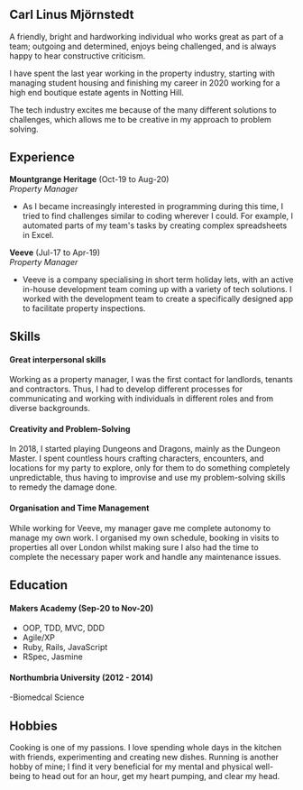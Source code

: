 ## Carl Linus Mjörnstedt

A friendly, bright and hardworking individual who works great as part of a team; outgoing and determined,
enjoys being challenged, and is always happy to hear constructive criticism.

I have spent the last year working in the property industry,
starting with managing student housing and finishing my career in 2020
working for a high end boutique estate agents in Notting Hill.

The tech industry excites me because of the many different solutions to challenges,
 which allows me to be creative in my approach to problem solving.

## Experience

**Mountgrange Heritage** (Oct-19 to Aug-20)  
_Property Manager_

- As I became increasingly interested in programming during this time,
I tried to find challenges similar to coding wherever I could. For example,
I automated parts of my team's tasks by creating complex spreadsheets in Excel.

**Veeve** (Jul-17 to Apr-19)  
_Property Manager_

- Veeve is a company specialising in short term holiday lets,
with an active in-house development team coming up with a variety of tech solutions.
I worked with the development team to create a specifically designed app to facilitate property inspections.

## Skills

#### Great interpersonal skills

Working as a property manager, I was the first contact for landlords, tenants and contractors.
Thus, I had to develop different processes for communicating and working
with individuals in different roles and from diverse backgrounds.

#### Creativity and Problem-Solving

In 2018, I started playing Dungeons and Dragons, mainly as the Dungeon Master.
I spent countless hours crafting characters, encounters,
and locations for my party to explore, only for them to do something completely unpredictable,
thus having to improvise and use my problem-solving skills to remedy the damage done.

#### Organisation and Time Management

While working for Veeve, my manager gave me complete autonomy to manage my own work.
I organised my own schedule, booking in visits to properties all over London whilst making
sure I also had the time to complete the necessary paper work and handle any maintenance issues.


## Education

#### Makers Academy (Sep-20 to Nov-20)

- OOP, TDD, MVC, DDD
- Agile/XP
- Ruby, Rails, JavaScript
- RSpec, Jasmine

#### Northumbria University (2012 - 2014)

-Biomedcal Science


## Hobbies

Cooking is one of my passions. I love spending whole days in the kitchen with friends,
experimenting and creating new dishes.
Running is another hobby of mine; I find it very beneficial for my mental and physical well-being to head out for an hour,
get my heart pumping, and clear my head. 
